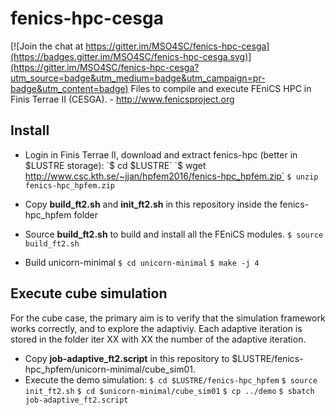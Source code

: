 fenics-hpc-cesga
===================

[![Join the chat at https://gitter.im/MSO4SC/fenics-hpc-cesga](https://badges.gitter.im/MSO4SC/fenics-hpc-cesga.svg)](https://gitter.im/MSO4SC/fenics-hpc-cesga?utm_source=badge&utm_medium=badge&utm_campaign=pr-badge&utm_content=badge)
Files to compile and execute FEniCS HPC in Finis Terrae II (CESGA). - http://www.fenicsproject.org

Install
-------------
 - Login in Finis Terrae II, download and extract fenics-hpc (better in $LUSTRE storage):
 `$ cd $LUSTRE`
 `$ wget http://www.csc.kth.se/~jjan/hpfem2016/fenics-hpc_hpfem.zip`
 `$ unzip fenics-hpc_hpfem.zip`
 
 - Copy **build_ft2.sh** and **init_ft2.sh** in this repository inside the fenics-hpc_hpfem folder
 - Source **build_ft2.sh** to build and install all the FEniCS modules.
 `$ source build_ft2.sh`
 - Build unicorn-minimal
 `$ cd unicorn-minimal`
 `$ make -j 4`

Execute cube simulation
-------------
For the cube case, the primary aim is to verify that the simulation framework works correctly, and
to explore the adaptiviy. Each adaptive iteration is stored in the folder iter XX with XX the number
of the adaptive iteration.

- Copy **job-adaptive_ft2.script** in this repository to $LUSTRE/fenics-hpc_hpfem/unicorn-minimal/cube_sim01.
- Execute the demo simulation:
`$ cd $LUSTRE/fenics-hpc_hpfem`
`$ source init_ft2.sh`
`$ cd $unicorn-minimal/cube_sim01`
`$ cp ../demo`
`$ sbatch job-adaptive_ft2.script`